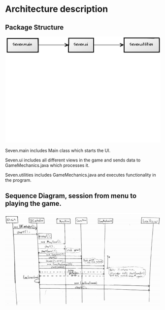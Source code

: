 # Architecture description

## Package Structure  
<img src="https://github.com/kettroni/otm-harjoitustyo/blob/master/Seven/Documentation/Pictures/PackageStructure.png" style="width: 200px,height: 100px;">

Seven.main includes Main class which starts the UI.

Seven.ui includes all different views in the game and sends data to GameMechanics.java which processes it.

Seven.utilities includes GameMechanics.java and executes functionality in the program.

## Sequence Diagram, session from menu to playing the game.  
<img src="https://github.com/kettroni/otm-harjoitustyo/blob/master/Seven/Documentation/Pictures/SequenceDiagram1.png">
